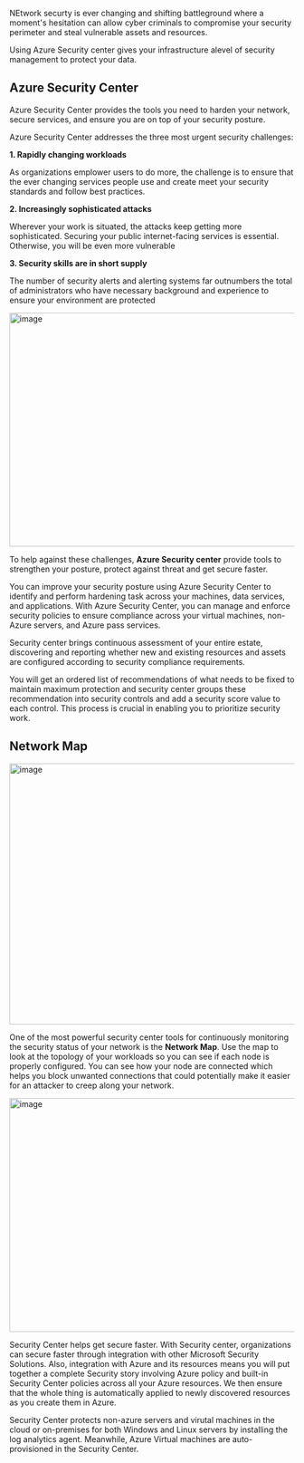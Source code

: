 NEtwork securty is ever changing and shifting battleground where a moment's hesitation can allow cyber criminals to compromise your security perimeter and steal vulnerable assets and resources.

Using Azure Security center gives your infrastructure alevel of security management to protect your data.

## Azure Security Center

Azure Security Center provides the tools you need to harden your network, secure services, and ensure you are on top of your security posture.

Azure Security Center addresses the three most urgent security challenges:

**1. Rapidly changing workloads**

As organizations emplower users to do more, the challenge is to ensure that the ever changing services people use and create meet your security standards and follow best practices.

**2. Increasingly sophisticated attacks**

Wherever your work is situated, the attacks keep getting more sophisticated. Securing your public internet-facing services is essential. Otherwise, you will be even more vulnerable 

**3. Security skills are in short supply**

The number of security alerts and alerting systems far outnumbers the total of administrators who have necessary background and experience to ensure your environment are protected


<img width="881" height="413" alt="image" src="https://github.com/user-attachments/assets/fe9c61e8-b141-455c-b1d0-529cbab51bb1" />


To help against these challenges, **Azure Security center** provide tools to strengthen your posture, protect against threat and get secure faster.

You can improve your security posture using Azure Security Center to identify and perform hardening task across your machines, data services, and applications.
With Azure Security Center, you can manage and enforce security policies to ensure compliance across your virtual machines, non-Azure servers, and Azure pass services.

Security center brings continuous assessment of your entire estate, discovering and reporting whether new and existing resources and assets are configured according to security compliance requirements.

You will get an ordered list of recommendations of what needs to be fixed to maintain maximum protection and security center groups these recommendation into security controls and add a security score value to each control. This process is crucial in enabling you to prioritize security work.


## Network Map

<img width="837" height="461" alt="image" src="https://github.com/user-attachments/assets/fc3874f6-b6f8-47b3-a09a-dc1694f21294" />


One of the most powerful security center tools for continuously monitoring the security status of your network is the **Network Map**. Use the map to look at the topology of your workloads so you can see if each node is properly configured. You can see how your node are connected which helps you block unwanted connections that could potentially make it easier for an attacker to creep along your network.


<img width="872" height="413" alt="image" src="https://github.com/user-attachments/assets/19f150b4-eac8-4e8b-a3f4-8696b56d1b6e" />

Security Center helps get secure faster. With Security center, organizations can secure faster through integration with other Microsoft Security Solutions. Also, integration with Azure and its resources means you will put together a complete Security story involving Azure policy and built-in Security Center policies across all your Azure resources. We then ensure that the whole thing is automatically applied to newly discovered resources as you create them in Azure.


Security Center protects non-azure servers and virutal machines in the cloud or on-premises for both Windows and Linux servers by installing the log analytics agent. Meanwhile, Azure Virtual machines are auto-provisioned in the Security Center.
